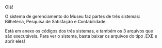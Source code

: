 Olá!

O sistema de gerenciamento do Museu faz partes de três sistemas:
Bilheteria, Pesquisa de Satisfação e Contabilidade.

Está em anexo os códigos dos três sistemas, e também os 3 arquivos que são executáveis. 
Para ver o sistema, basta baixar os arquivos do tipo .EXE e abrir eles!
